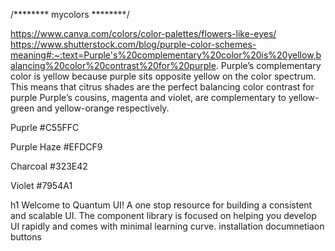 /******** mycolors ********/


https://www.canva.com/colors/color-palettes/flowers-like-eyes/
https://www.shutterstock.com/blog/purple-color-schemes-meaning#:~:text=Purple's%20complementary%20color%20is%20yellow,balancing%20color%20contrast%20for%20purple.
Purple’s complementary color is yellow because purple sits opposite yellow on the color spectrum. This means that citrus shades are the perfect balancing color contrast for purple
Purple’s cousins, magenta and violet, are complementary to yellow-green and yellow-orange respectively.

Puprle
#C55FFC

Purple Haze
#EFDCF9

Charcoal
#323E42

Violet
#7954A1 



h1 Welcome to Quantum UI! 
A one stop resource for building a consistent and scalable  UI. The component library is focused on helping you develop UI rapidly and comes with minimal learning curve.
installation documnetiaon buttons


